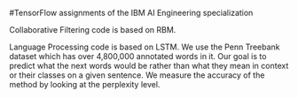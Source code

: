 #TensorFlow assignments of the IBM AI Engineering specialization

Collaborative Filtering code is based on RBM.

Language Processing code is based on LSTM. We use the Penn Treebank dataset which has over 4,800,000 annotated words in it. 
Our goal is to predict what the next words would be rather than what they mean in context or their classes on a given sentence. We measure the accuracy of the method by looking at the perplexity level.

